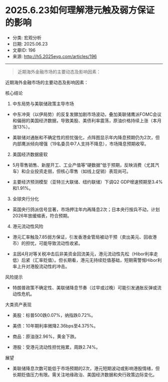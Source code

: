 # 2025.6.23如何理解港元触及弱方保证的影响

- 分类: 宏观分析
- 日期: 2025.06.23
- 文章ID: 196
- 来源: http://h5.2025eyp.com/articles/196

---

> 近期海外金融市场的主要动态及影响因素：

近期海外金融市场的主要动态及影响因素：

核心结论

1. 中东局势与美联储政策主导市场

- 中东冲突（以伊局势）的反复发酵加剧市场波动，叠加美联储鹰派FOMC会议和偏弱的美国经济数据，导致美股、美债利率震荡，原油价格持续上涨（本月涨13%）。

- 美联储对通胀和不确定性的担忧强化，点阵图显示年内降息预期仍为2次，但内部鹰派倾向增强（19名委员中7人支持不降息），市场降息预期收窄。

2. 美国经济数据疲软

- 5月零售销售、新屋开工、工业产值等“硬数据”低于预期，反映消费（尤其汽车）和企业投资走弱，但核心零售（如线上促销）表现尚可。

- 主要经济预测模型（亚特兰大联储、纽约联储）下调Q2 GDP增速预期至3.4%和1.91%。

3. 全球央行分化

- 英国央行鸽派信号显著，市场押注年内再降息2次；日本央行按兵不动，计划2026年放缓缩表，符合预期。

4. 港元流动性风险

- 港元汇率触及7.85弱方保证，引发香港金管局被动干预（卖出美元、回收港币）的担忧，可能导致流动性收紧。

- 主因4月对等关税冲击后非美资金回流美元，港元流动性先松（Hibor利率走低）后紧（汇率贬值）。但长期看，港元无持续贬值基础，短期需警惕Hibor利率上升对港股流动性的冲击。

风险提示

- 特朗普政策不确定性、美联储降息节奏（过早或过晚）可能引发通胀反弹或流动性危机。

大类资产表现

- 美股：标普500跌0.07%，纳指跌0.72%。

- 美债：10年期利率微降2.36bps至4.375%。

- 商品：原油涨2.96%，黄金下跌。

- 港股：受港元流动性担忧拖累，周跌2.74%。

展望

- 美联储降息次数可能低于市场预期的2次，港元短期波动或影响港股情绪，但长期贬值压力有限。需关注地缘政治、美国经济数据和央行政策边际变化。

